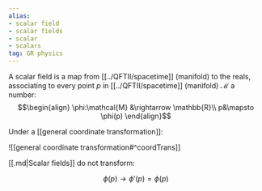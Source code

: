 ```yaml
---
alias:
- scalar field
- scalar fields
- scalar
- scalars
tag: GR physics
---
```


A scalar field is a map from [[../QFTII/spacetime]] (manifold) to the reals, associating to every point $p$ in [[../QFTII/spacetime]] (manifold) $\mathcal{M}$ a number:
$$\begin{align}
\phi:\mathcal{M} &\rightarrow \mathbb{R}\\
p&\mapsto \phi(p)
\end{align}$$


Under a [[general coordinate transformation]]:

![[general coordinate transformation#^coordTrans]]

[[.md|Scalar fields]] do not transform:

$$\phi(p)\rightarrow \phi'(p)=\phi(p)$$